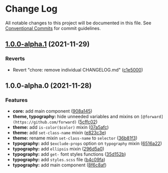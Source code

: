 # Change Log

All notable changes to this project will be documented in this file.
See [Conventional Commits](https://conventionalcommits.org) for commit guidelines.

## [1.0.0-alpha.1](https://github.com/magnesiumlabs/magnesium/compare/v1.0.0-alpha.0...v1.0.0-alpha.1) (2021-11-29)


### Reverts

* Revert "chore: remove individual CHANGELOG.md" ([c1e5000](https://github.com/magnesiumlabs/magnesium/commit/c1e500023449ff4c7d42a869fe69feadcd7ffe00))




## 1.0.0-alpha.0 (2021-11-28)


### Features

* **core:** add main component ([908a145](https://github.com/magnesiumlabs/magnesium/commit/908a1457f62eba3807e9d1044147b36de01495f9))
* **theme, typography:** hide unneeded variables and mixins on `[@forward](https://github.com/forward)` ([5cffc02](https://github.com/magnesiumlabs/magnesium/commit/5cffc02fce631bf1f30efc834c41f11771a011c3))
* **theme:** add `is-color($color)` mixin ([07a5afc](https://github.com/magnesiumlabs/magnesium/commit/07a5afc154dbcc55f574118bbaf58a4fcb4772cc))
* **theme:** add `set-class-name` mixin ([e823c3e](https://github.com/magnesiumlabs/magnesium/commit/e823c3e3f778d3c8b74079169549ea34c1241965))
* **theme:** rename mixin `set-class-name` to `selector` ([36b81f3](https://github.com/magnesiumlabs/magnesium/commit/36b81f3947408f341218281752695e5e012bbf23))
* **typography:** add `$exclude-props` option on `typography` mixin ([6516a22](https://github.com/magnesiumlabs/magnesium/commit/6516a224466f54fa2c4982587a7a740f226f4570))
* **typography:** add `ellipsis` mixin ([296d5a0](https://github.com/magnesiumlabs/magnesium/commit/296d5a094638e90b091a97ab975f2b8f663f79f9))
* **typography:** add `get-` font styles functions ([35d152b](https://github.com/magnesiumlabs/magnesium/commit/35d152bcdb1923fd3bc66aac650c33033e0ed9eb))
* **typography:** add `styles.scss` file ([b4c09fa](https://github.com/magnesiumlabs/magnesium/commit/b4c09fa4366ff76afda122868b1c0157e8cd4a2a))
* **typography:** add main component ([8f6c8af](https://github.com/magnesiumlabs/magnesium/commit/8f6c8af83949a413aecea659de64f507fc3ba7f5))
